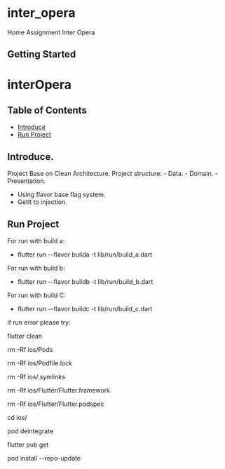 # inter_opera

Home Assignment Inter Opera

## Getting Started


# interOpera

## Table of Contents
* [Introduce](#introduce)
* [Run Project](#RunProject)

## Introduce.
Project Base on Clean Architecture.
    Project structure:
        - Data.
        - Domain.
        - Presentation.
        
* Using flavor base flag system.
* GetIt to injection.

## Run Project
For run with build a:
* flutter run --flavor builda -t lib/run/build_a.dart

For run with build b:
* flutter run --flavor buildb -t lib/run/build_b.dart

For run with build C:
* flutter run --flavor buildc -t lib/run/build_c.dart

if run error please try:

flutter clean

rm -Rf ios/Pods

rm -Rf ios/Podfile.lock

rm -Rf ios/.symlinks

rm -Rf ios/Flutter/Flutter.framework

rm -Rf ios/Flutter/Flutter.podspec

cd ios/

pod deintegrate

flutter pub get

pod install --repo-update





